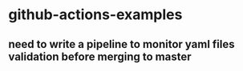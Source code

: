 # github-actions-examples
## need to write a pipeline to monitor yaml files validation before merging to master 